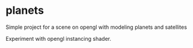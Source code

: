 # planets
Simple project for a scene on opengl with modeling planets and satellites

Experiment with opengl instancing shader. 
